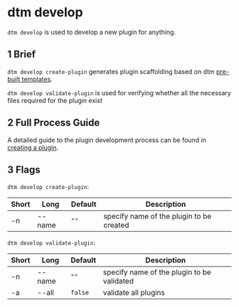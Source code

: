 # dtm develop

`dtm develop` is used to develop a new plugin for anything.

## 1 Brief

`dtm develop create-plugin` generates plugin scaffolding based on dtm [pre-built templates](https://github.com/devstream-io/devstream/tree/main/internal/pkg/develop/plugin/template).

`dtm develop validate-plugin` is used for verifying whether all the necessary files required for the plugin exist

## 2 Full Process Guide

A detailed guide to the plugin development process can be found in [creating a plugin](../creating-a-plugin.md).

## 3 Flags

`dtm develop create-plugin`:

| Short | Long   | Default | Description                              |
|-------|--------|---------|------------------------------------------|
| -n    | --name | `""`    | specify name of the plugin to be created |

`dtm develop validate-plugin`:

| Short | Long   | Default | Description                                |
|-------|--------|---------|--------------------------------------------|
| -n    | --name | `""`    | specify name of the plugin to be validated |
| -a    | --all  | `false` | validate all plugins                       |
